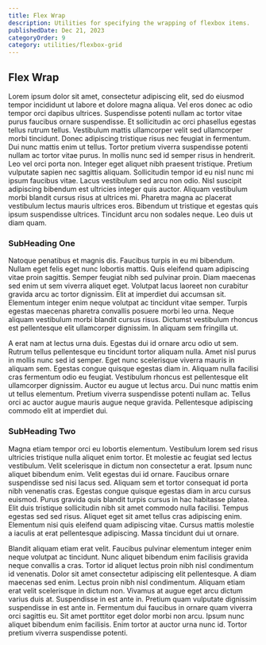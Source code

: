 ```yaml
---
title: Flex Wrap
description: Utilities for specifying the wrapping of flexbox items.
publishedDate: Dec 21, 2023
categoryOrder: 9
category: utilities/flexbox-grid
---
```


## Flex Wrap

Lorem ipsum dolor sit amet, consectetur adipiscing elit, sed do eiusmod tempor incididunt ut labore et dolore magna aliqua. Vel eros donec ac odio tempor orci dapibus ultrices. Suspendisse potenti nullam ac tortor vitae purus faucibus ornare suspendisse. Et sollicitudin ac orci phasellus egestas tellus rutrum tellus. Vestibulum mattis ullamcorper velit sed ullamcorper morbi tincidunt. Donec adipiscing tristique risus nec feugiat in fermentum. Dui nunc mattis enim ut tellus. Tortor pretium viverra suspendisse potenti nullam ac tortor vitae purus. In mollis nunc sed id semper risus in hendrerit. Leo vel orci porta non. Integer eget aliquet nibh praesent tristique. Pretium vulputate sapien nec sagittis aliquam. Sollicitudin tempor id eu nisl nunc mi ipsum faucibus vitae. Lacus vestibulum sed arcu non odio. Nisl suscipit adipiscing bibendum est ultricies integer quis auctor. Aliquam vestibulum morbi blandit cursus risus at ultrices mi. Pharetra magna ac placerat vestibulum lectus mauris ultrices eros. Bibendum ut tristique et egestas quis ipsum suspendisse ultrices. Tincidunt arcu non sodales neque. Leo duis ut diam quam.

### SubHeading One

Natoque penatibus et magnis dis. Faucibus turpis in eu mi bibendum. Nullam eget felis eget nunc lobortis mattis. Quis eleifend quam adipiscing vitae proin sagittis. Semper feugiat nibh sed pulvinar proin. Diam maecenas sed enim ut sem viverra aliquet eget. Volutpat lacus laoreet non curabitur gravida arcu ac tortor dignissim. Elit at imperdiet dui accumsan sit. Elementum integer enim neque volutpat ac tincidunt vitae semper. Turpis egestas maecenas pharetra convallis posuere morbi leo urna. Neque aliquam vestibulum morbi blandit cursus risus. Dictumst vestibulum rhoncus est pellentesque elit ullamcorper dignissim. In aliquam sem fringilla ut.

A erat nam at lectus urna duis. Egestas dui id ornare arcu odio ut sem. Rutrum tellus pellentesque eu tincidunt tortor aliquam nulla. Amet nisl purus in mollis nunc sed id semper. Eget nunc scelerisque viverra mauris in aliquam sem. Egestas congue quisque egestas diam in. Aliquam nulla facilisi cras fermentum odio eu feugiat. Vestibulum rhoncus est pellentesque elit ullamcorper dignissim. Auctor eu augue ut lectus arcu. Dui nunc mattis enim ut tellus elementum. Pretium viverra suspendisse potenti nullam ac. Tellus orci ac auctor augue mauris augue neque gravida. Pellentesque adipiscing commodo elit at imperdiet dui.

### SubHeading Two

Magna etiam tempor orci eu lobortis elementum. Vestibulum lorem sed risus ultricies tristique nulla aliquet enim tortor. Et molestie ac feugiat sed lectus vestibulum. Velit scelerisque in dictum non consectetur a erat. Ipsum nunc aliquet bibendum enim. Velit egestas dui id ornare. Faucibus ornare suspendisse sed nisi lacus sed. Aliquam sem et tortor consequat id porta nibh venenatis cras. Egestas congue quisque egestas diam in arcu cursus euismod. Purus gravida quis blandit turpis cursus in hac habitasse platea. Elit duis tristique sollicitudin nibh sit amet commodo nulla facilisi. Tempus egestas sed sed risus. Aliquet eget sit amet tellus cras adipiscing enim. Elementum nisi quis eleifend quam adipiscing vitae. Cursus mattis molestie a iaculis at erat pellentesque adipiscing. Massa tincidunt dui ut ornare.

Blandit aliquam etiam erat velit. Faucibus pulvinar elementum integer enim neque volutpat ac tincidunt. Nunc aliquet bibendum enim facilisis gravida neque convallis a cras. Tortor id aliquet lectus proin nibh nisl condimentum id venenatis. Dolor sit amet consectetur adipiscing elit pellentesque. A diam maecenas sed enim. Lectus proin nibh nisl condimentum. Aliquam etiam erat velit scelerisque in dictum non. Vivamus at augue eget arcu dictum varius duis at. Suspendisse in est ante in. Pretium quam vulputate dignissim suspendisse in est ante in. Fermentum dui faucibus in ornare quam viverra orci sagittis eu. Sit amet porttitor eget dolor morbi non arcu. Ipsum nunc aliquet bibendum enim facilisis. Enim tortor at auctor urna nunc id. Tortor pretium viverra suspendisse potenti.
